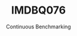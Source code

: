 ---
layout: docu
title: IMDBQ076
subtitle: Continuous Benchmarking
selected: IMDB
expanded: Benchmarking
benchmark: /individual_results/IMDBQ076.html
---